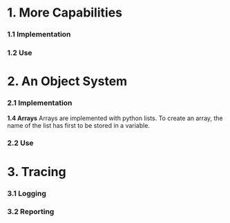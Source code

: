 <h1>1. More Capabilities</h1>

<h3>1.1 Implementation</h3>

<h3>1.2 Use</h3>

<h1>2. An Object System</h1>

<h3>2.1 Implementation</h3>

<b>1.4 Arrays</b>
Arrays are implemented with python lists. To create an array, the name of the list has first to be stored in a variable.

<h3>2.2 Use</h3>

<h1>3. Tracing</h1>

<h3>3.1 Logging</h3>

<h3>3.2 Reporting</h3>